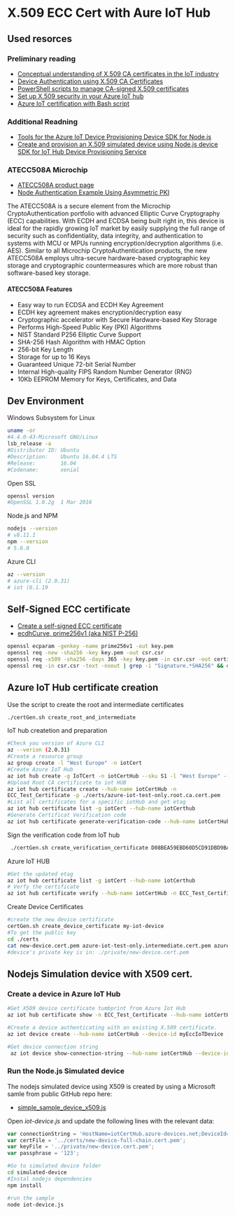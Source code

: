 # X.509 ECC Cert with Aure IoT Hub 

## Used resorces
### Preliminary reading
* [Conceptual understanding of X.509 CA certificates in the IoT industry](https://docs.microsoft.com/en-us/azure/iot-hub/iot-hub-x509ca-concept)
* [Device Authentication using X.509 CA Certificates](https://docs.microsoft.com/en-us/azure/iot-hub/iot-hub-x509ca-overview)
* [PowerShell scripts to manage CA-signed X.509 certificates](https://docs.microsoft.com/en-us/azure/iot-hub/iot-hub-security-x509-create-certificates#createcerts)
* [Set up X.509 security in your Azure IoT hub](https://docs.microsoft.com/en-us/azure/iot-hub/iot-hub-security-x509-get-started#registercerts)
* [Azure IoT certification with Bash script](https://github.com/Azure/azure-iot-sdk-c/blob/master/tools/CACertificates/certGen.sh)

### Additional Readning
* [Tools for the Azure IoT Device Provisioning Device SDK for Node.js](https://github.com/Azure/azure-iot-sdk-node/tree/master/provisioning/tools)
* [Create and provision an X.509 simulated device using Node.js device SDK for IoT Hub Device Provisioning Service](https://docs.microsoft.com/en-us/azure/iot-dps/quick-create-simulated-device-x509-node)

### ATECC508A Microchip
* [ATECC508A product page](http://www.microchip.com/wwwproducts/en/ATECC508A#additional-features)
* [Node Authentication Example Using Asymmetric PKI](http://ww1.microchip.com/downloads/en/AppNotes/Atmel-8983-CryptoAuth-ATECC508A-Node-Example-Asymmetric-PKI-ApplicationNote.pdf)

The ATECC508A is a secure element from the Microchip CryptoAuthentication portfolio with advanced Elliptic Curve Cryptography (ECC) capabilities. With ECDH and ECDSA being built right in, this device is ideal for the rapidly growing IoT market by easily supplying the full range of security such as confidentiality, data integrity, and authentication to systems with MCU or MPUs running encryption/decryption algorithms (i.e. AES). Similar to all Microchip CryptoAuthentication products, the new ATECC508A employs ultra-secure hardware-based cryptographic key storage and cryptographic countermeasures which are more robust than software-based key storage.

#### ATECC508A Features 
* Easy way to run ECDSA and ECDH Key Agreement
* ECDH key agreement makes encryption/decryption easy
* Cryptographic accelerator with Secure Hardware-based Key Storage
* Performs High-Speed Public Key (PKI) Algorithms
* NIST Standard P256 Elliptic Curve Support
* SHA-256 Hash Algorithm with HMAC Option
* 256-bit Key Length
* Storage for up to 16 Keys
* Guaranteed Unique 72-bit Serial Number
* Internal High-quality FIPS Random Number Generator (RNG)
* 10Kb EEPROM Memory for Keys, Certificates, and Data

## Dev Environment

Windows Subsystem for Linux
```bash
uname -or
#4.4.0-43-Microsoft GNU/Linux
lsb_release -a 
#Distributor ID: Ubuntu
#Description:    Ubuntu 16.04.4 LTS
#Release:        16.04
#Codename:       xenial
```
Open SSL
```bash
openssl version
#OpenSSL 1.0.2g  1 Mar 2016
```

Node.js and NPM
```bash
nodejs --version
# v8.11.1
npm --version
# 5.6.0 
```
Azure CLI
```bash
az --version
# azure-cli (2.0.31)
# iot (0.1.19
```

## Self-Signed ECC certificate

* [Create a self-signed ECC certificate](https://msol.io/blog/tech/create-a-self-signed-ecc-certificate/)
* [ecdhCurve, prime256v1 (aka NIST P-256)](https://github.com/nodejs/node/issues/1495)

```bash
openssl ecparam -genkey -name prime256v1 -out key.pem
openssl req -new -sha256 -key key.pem -out csr.csr
openssl req -x509 -sha256 -days 365 -key key.pem -in csr.csr -out certificate.pem
openssl req -in csr.csr -text -noout | grep -i "Signature.*SHA256" && echo "All is well" || echo "This certificate will stop working in 2017! You must update OpenSSL to generate a widely-compatible certificate"
```
## Azure IoT Hub certificate creation

Use the script to create the root and intermediate certificates
```bash
./certGen.sh create_root_and_intermediate
```

IoT hub createtion and preparation
```bash
#Check you version of Azure CLI
az --verion (2.0.31)
#Create a resource group
az group create -l "West Europe" -n iotCert
#Create Azure IoT Hub
az iot hub create -g IoTCert -n iotCertHub --sku S1 -l "West Europe" --partition-count 2
#Upload Root CA certificate to iot HUB
az iot hub certificate create --hub-name iotCertHub -n
ECC_Test_Certificate -p ./certs/azure-iot-test-only.root.ca.cert.pem
#List all certificates for a specific iotHub and get etag
az iot hub certificate list -g iotCert --hub-name iotCerthub
#Generate Certificat Verification code
az iot hub certificate generate-verification-code --hub-name iotCertHub -n ECC_Test_Certificate --etag AAAAAAHtArU=
```

Sign the verification code from IoT hub
```bash
 ./certGen.sh create_verification_certificate D08BEA59EBD60D5CD91DBD9BA18BA5C64D7F47294ED78928
```
Azure IoT HUB
```sh
#Get the updated etag
az iot hub certificate list -g iotCert --hub-name iotCerthub
# Verfy the certificate
az iot hub certificate verify --hub-name iotCertHub -n ECC_Test_Certificate --path ./certs/verification-code.cert.pem --etag AAAAAAHtBEU=
```

Create Device Certificates
```bash
#create the new device certificate
certGen.sh create_device_certificate my-iot-device 
#To get the public key
cd ./certs
cat new-device.cert.pem azure-iot-test-only.intermediate.cert.pem azure-iot-test-only.root.ca.cert.pem > new-device-full-chain.cert.pem
#device's private key is in: ./private/new-device.cert.pem 
```
## Nodejs Simulation device with X509 cert.

### Create a device in Azure IoT Hub
```bash
#Get X509 device certificate tumbprint from Azure Iot Hub
az iot hub certificate show -n ECC_Test_Certificate --hub-name iotCertHub

#Create a device authenticating with an existing X.509 certificate.
az iot device create --hub-name iotCertHub --device-id myEccIoTDevice --x509 --primary-thumbprint D2E8BDD7C408861FEB6AC3E7B5CEE924D3BD5092

#Get device connection string
 az iot device show-connection-string --hub-name iotCertHub --device-id myEccIoTDevice
``` 

### Run the Node.js Simulated device

The nodejs simulated device using X509 is created by using a Microsoft samle from public GitHub repo here:
* [simple_sample_device_x509.js](https://github.com/Azure/azure-iot-sdk-node/tree/master/device/samples)

Open _iot-device.js_ and update the following lines with the relevant data:
```javascript
var connectionString = 'HostName=iotCertHub.azure-devices.net;DeviceId=myEccIoTDevice;x509=true';
var certFile = '../certs/new-device-full-chain.cert.pem';
var keyFile = '../private/new-device.cert.pem';
var passphrase = '123';
```

```bash
#Go to simulated device folder
cd simulated-device
#Instal nodejs dependencies
npm install

#run the sample
node iot-device.js
```